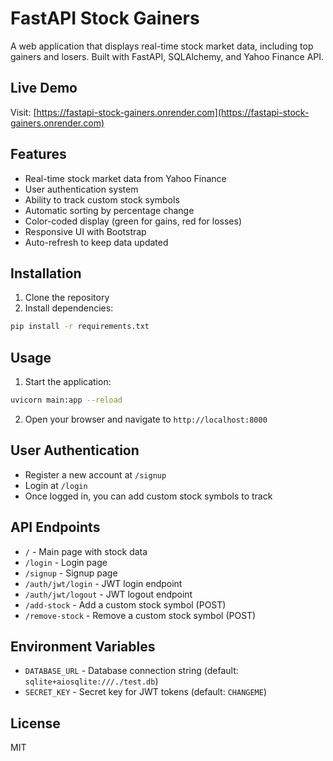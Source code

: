 # FastAPI Stock Gainers

A web application that displays real-time stock market data, including top gainers and losers. Built with FastAPI, SQLAlchemy, and Yahoo Finance API.

## Live Demo

Visit: [https://fastapi-stock-gainers.onrender.com](https://fastapi-stock-gainers.onrender.com)

## Features

- Real-time stock market data from Yahoo Finance
- User authentication system
- Ability to track custom stock symbols
- Automatic sorting by percentage change
- Color-coded display (green for gains, red for losses)
- Responsive UI with Bootstrap
- Auto-refresh to keep data updated

## Installation

1. Clone the repository
2. Install dependencies:
```bash
pip install -r requirements.txt
```

## Usage

1. Start the application:
```bash
uvicorn main:app --reload
```

2. Open your browser and navigate to `http://localhost:8000`

## User Authentication

- Register a new account at `/signup`
- Login at `/login`
- Once logged in, you can add custom stock symbols to track

## API Endpoints

- `/` - Main page with stock data
- `/login` - Login page
- `/signup` - Signup page
- `/auth/jwt/login` - JWT login endpoint
- `/auth/jwt/logout` - JWT logout endpoint
- `/add-stock` - Add a custom stock symbol (POST)
- `/remove-stock` - Remove a custom stock symbol (POST)

## Environment Variables

- `DATABASE_URL` - Database connection string (default: `sqlite+aiosqlite:///./test.db`)
- `SECRET_KEY` - Secret key for JWT tokens (default: `CHANGEME`)

## License

MIT
